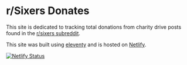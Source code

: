 # r/Sixers Donates
This site is dedicated to tracking total donations from charity drive posts found in the [r/sixers subreddit](https://reddit.com/r/sixers).

This site was built using [eleventy](https://www.11ty.dev/) and is hosted on [Netlify](https://www.netlify.com).

[![Netlify Status](https://api.netlify.com/api/v1/badges/f8c452db-b138-450a-8281-01edac666591/deploy-status)](https://app.netlify.com/sites/eager-spence-1c7002/deploys)
